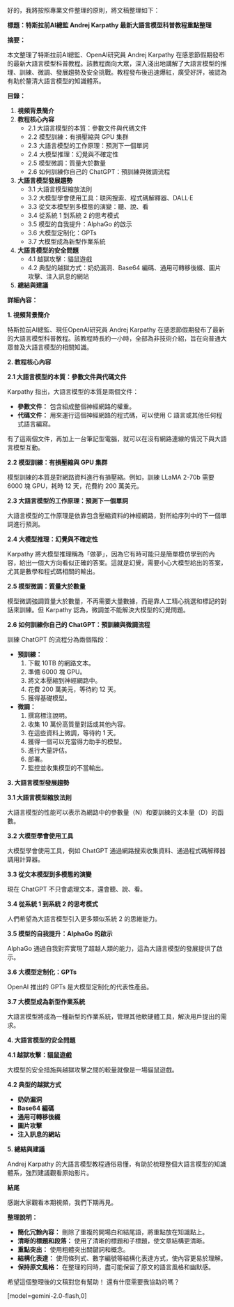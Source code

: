 好的，我將按照專業文件整理的原則，將文稿整理如下：

**標題：特斯拉前AI總監 Andrej Karpathy 最新大語言模型科普教程重點整理**

**摘要：**

本文整理了特斯拉前AI總監、OpenAI研究員 Andrej Karpathy 在感恩節假期發布的最新大語言模型科普教程。該教程面向大眾，深入淺出地講解了大語言模型的推理、訓練、微調、發展趨勢及安全挑戰。教程發布後迅速爆紅，廣受好評，被認為有助於釐清大語言模型的知識體系。

**目錄：**

1.  **視頻背景簡介**
2.  **教程核心內容**
    *   2.1 大語言模型的本質：參數文件與代碼文件
    *   2.2 模型訓練：有損壓縮與 GPU 集群
    *   2.3 大語言模型的工作原理：預測下一個單詞
    *   2.4 大模型推理：幻覺與不確定性
    *   2.5 模型微調：質量大於數量
    *   2.6 如何訓練你自己的 ChatGPT：預訓練與微調流程
3.  **大語言模型發展趨勢**
    *   3.1 大語言模型縮放法則
    *   3.2 大模型學會使用工具：联网搜索、程式碼解釋器、DALL·E
    *   3.3 從文本模型到多模態的演變：聽、說、看
    *   3.4 從系統 1 到系統 2 的思考模式
    *   3.5 模型的自我提升：AlphaGo 的啟示
    *   3.6 大模型定制化：GPTs
    *   3.7 大模型成為新型作業系統
4.  **大語言模型的安全問題**
    *   4.1 越獄攻擊：貓鼠遊戲
    *   4.2 典型的越獄方式：奶奶漏洞、Base64 編碼、通用可轉移後綴、圖片攻擊、注入訊息的網站
5.  **總結與建議**

**詳細內容：**

**1. 視頻背景簡介**

特斯拉前AI總監、現任OpenAI研究員 Andrej Karpathy 在感恩節假期發布了最新的大語言模型科普教程。該教程時長約一小時，全部為非技術介紹，旨在向普通大眾普及大語言模型的相關知識。

**2. 教程核心內容**

**2.1 大語言模型的本質：參數文件與代碼文件**

Karpathy 指出，大語言模型的本質是兩個文件：

*   **參數文件：** 包含組成整個神經網路的權重。
*   **代碼文件：** 用來運行這個神經網路的程式碼，可以使用 C 語言或其他任何程式語言編寫。

有了這兩個文件，再加上一台筆記型電腦，就可以在沒有網路連線的情況下與大語言模型互動。

**2.2 模型訓練：有損壓縮與 GPU 集群**

模型訓練的本質是對網路資料進行有損壓縮。例如，訓練 LLaMA 2-70b 需要 6000 塊 GPU，耗時 12 天，花費約 200 萬美元。

**2.3 大語言模型的工作原理：預測下一個單詞**

大語言模型的工作原理是依靠包含壓縮資料的神經網路，對所給序列中的下一個單詞進行預測。

**2.4 大模型推理：幻覺與不確定性**

Karpathy 將大模型推理稱為「做夢」，因為它有時可能只是簡單模仿學到的內容，給出一個大方向看似正確的答案。這就是幻覺，需要小心大模型給出的答案，尤其是數學和程式碼相關的輸出。

**2.5 模型微調：質量大於數量**

模型微調強調質量大於數量，不再需要大量數據，而是靠人工精心挑選和標記的對話來訓練。但 Karpathy 認為，微調並不能解決大模型的幻覺問題。

**2.6 如何訓練你自己的 ChatGPT：預訓練與微調流程**

訓練 ChatGPT 的流程分為兩個階段：

*   **預訓練：**
    1.  下載 10TB 的網路文本。
    2.  準備 6000 塊 GPU。
    3.  將文本壓縮到神經網路中。
    4.  花費 200 萬美元，等待約 12 天。
    5.  獲得基礎模型。
*   **微調：**
    1.  撰寫標注說明。
    2.  收集 10 萬份高質量對話或其他內容。
    3.  在這些資料上微調，等待約 1 天。
    4.  獲得一個可以充當得力助手的模型。
    5.  進行大量評估。
    6.  部署。
    7.  監控並收集模型的不當輸出。

**3. 大語言模型發展趨勢**

**3.1 大語言模型縮放法則**

大語言模型的性能可以表示為網路中的參數量（N）和要訓練的文本量（D）的函數。

**3.2 大模型學會使用工具**

大模型學會使用工具，例如 ChatGPT 通過網路搜索收集資料、通過程式碼解釋器調用計算器。

**3.3 從文本模型到多模態的演變**

現在 ChatGPT 不只會處理文本，還會聽、說、看。

**3.4 從系統 1 到系統 2 的思考模式**

人們希望為大語言模型引入更多類似系統 2 的思維能力。

**3.5 模型的自我提升：AlphaGo 的啟示**

AlphaGo 通過自我對弈實現了超越人類的能力，這為大語言模型的發展提供了啟示。

**3.6 大模型定制化：GPTs**

OpenAI 推出的 GPTs 是大模型定制化的代表性產品。

**3.7 大模型成為新型作業系統**

大語言模型將成為一種新型的作業系統，管理其他軟硬體工具，解決用戶提出的需求。

**4. 大語言模型的安全問題**

**4.1 越獄攻擊：貓鼠遊戲**

大模型的安全措施與越獄攻擊之間的較量就像是一場貓鼠遊戲。

**4.2 典型的越獄方式**

*   **奶奶漏洞**
*   **Base64 編碼**
*   **通用可轉移後綴**
*   **圖片攻擊**
*   **注入訊息的網站**

**5. 總結與建議**

Andrej Karpathy 的大語言模型教程通俗易懂，有助於梳理整個大語言模型的知識體系，強烈建議觀看原始影片。

**結尾**

感謝大家觀看本期視頻，我們下期再見。

**整理說明：**

*   **簡化冗餘內容：** 刪除了重複的開場白和結尾語，將重點放在知識點上。
*   **清晰的標題和段落：** 使用了清晰的標題和子標題，使文章結構更清晰。
*   **重點突出：** 使用粗體突出關鍵詞和概念。
*   **結構化表達：** 使用條列式、數字編號等結構化表達方式，使內容更易於理解。
*   **保持原文風格：** 在整理的同時，盡可能保留了原文的語言風格和幽默感。

希望這個整理後的文稿對您有幫助！ 還有什麼需要我協助的嗎？

[model=gemini-2.0-flash,0]

